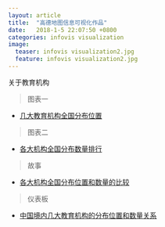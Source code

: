 ```yaml
---
layout: article
title:  "高德地图信息可视化作品"
date:   2018-1-5 22:07:50 +0800
categories: infovis visualization
image:
  teaser: infovis visualization2.jpg
  feature: infovis visualization2.jpg
---
```

关于教育机构




> 图表一

- <a href="https://public.tableau.com/profile/.6329#!/vizhome/_18229/1_2" target="_blank">几大教育机构全国分布位置</a>

> 图表二
- <a href="https://public.tableau.com/profile/.6329#!/vizhome/_18205/2?publish=yes" target="_blank">各大机构全国分布数量排行</a>

> 故事
- <a href="https://public.tableau.com/profile/.6329#!/vizhome/_18205/1" target="_blank">各大机构全国分布位置和数量的比较</a>

> 仪表板

- <a href="https://public.tableau.com/profile/.6329#!/vizhome/_18203/1_1" target="_blank">中国境内几大教育机构的分布位置和数量关系</a>
